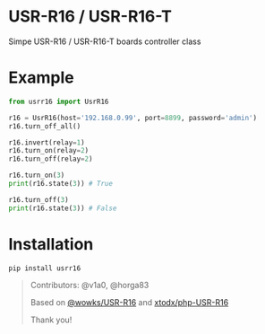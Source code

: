# USR-R16 / USR-R16-T

Simpe USR-R16 / USR-R16-T boards controller class

# Example

```python
from usrr16 import UsrR16

r16 = UsrR16(host='192.168.0.99', port=8899, password='admin')
r16.turn_off_all()

r16.invert(relay=1)
r16.turn_on(relay=2)
r16.turn_off(relay=2)

r16.turn_on(3)
print(r16.state(3)) # True

r16.turn_off(3)
print(r16.state(3)) # False
```

# Installation

```
pip install usrr16
```

> Contributors: @v1a0, @horga83
>
> Based on [@wowks/USR-R16](https://github.com/wowks/USR-R16) and [xtodx/php-USR-R16](https://github.com/xtodx/php-USR-R16)
> 
> Thank you!
